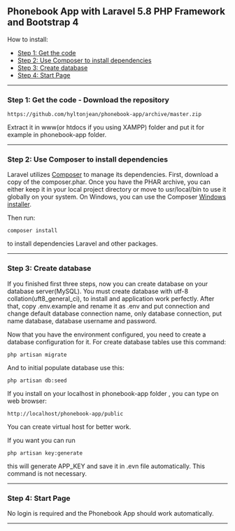 
## Phonebook App with Laravel 5.8 PHP Framework and Bootstrap 4

How to install:
* [Step 1: Get the code](#step1)
* [Step 2: Use Composer to install dependencies](#step2)
* [Step 3: Create database](#step4)
* [Step 4: Start Page](#step6)

-----
<a name="step1"></a>
### Step 1: Get the code - Download the repository

    https://github.com/hyltonjean/phonebook-app/archive/master.zip

Extract it in www(or htdocs if you using XAMPP) folder and put it for example in phonebook-app folder.

-----
<a name="step2"></a>
### Step 2: Use Composer to install dependencies

Laravel utilizes [Composer](http://getcomposer.org/) to manage its dependencies. First, download a copy of the composer.phar.
Once you have the PHAR archive, you can either keep it in your local project directory or move to
usr/local/bin to use it globally on your system.
On Windows, you can use the Composer [Windows installer](https://getcomposer.org/Composer-Setup.exe).

Then run:

    composer install
to install dependencies Laravel and other packages.

-----

<a name="step3"></a>
### Step 3: Create database

If you finished first three steps, now you can create database on your database server(MySQL). You must create database
with utf-8 collation(uft8_general_ci), to install and application work perfectly.
After that, copy .env.example and rename it as .env and put connection and change default database connection name, only database connection, put name database, database username and password.


Now that you have the environment configured, you need to create a database configuration for it. For create database tables use this command:

    php artisan migrate

And to initial populate database use this:

    php artisan db:seed

If you install on your localhost in phonebook-app folder , you can type on web browser:

	http://localhost/phonebook-app/public
	
You can create virtual host for better work.

If you want you can run

    php artisan key:generate
    
this will generate APP_KEY and save it in .evn file automatically. This command is not necessary.

-----
<a name="step4"></a>
### Step 4: Start Page

No login is required and the Phonebook App should work automatically.

-----
